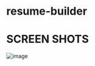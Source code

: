# resume-builder
# SCREEN SHOTS
![image](https://user-images.githubusercontent.com/81897917/156111316-399c7d87-6342-4357-9a1e-3955dac5db74.png)
